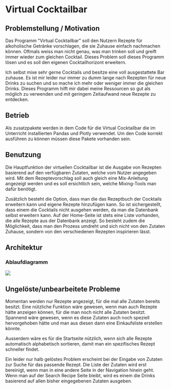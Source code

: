 # Virtual Cocktailbar
## Problemstellung / Motivation
Das Programm "Virtual Cocktailbar" soll den Nutzern Rezepte für alkoholische Getränke vorschlagen, die sie Zuhause einfach nachmachen können.
Oftmals weiss man nicht genau, was man trinken soll und greift immer wieder zum gleichen Cocktail. Dieses Problem soll dieses Programm lösen und es soll den eigenen Cocktailhorizont erweitern.

Ich selbst mixe sehr gerne Cocktails und besitze eine voll ausgestattete Bar zuhause. Es ist mir leider nur immer zu dumm lange nach Rezepten für neue Drinks zu suchen und so mache ich mehr oder weniger immer die gleichen Drinks. Dieses Programm hilft mir dabei meine Ressourcen so gut als möglich zu verwenden und mit geringem Zeitaufwand neue Rezepte zu entdecken.

## Betrieb
Als zusatzpakete werden in dem Code für die Virtual Cocktailbar die im Unterricht installierten Pandas und Plotly verwendet. Um den Code korrekt ausführen zu können müssen diese Pakete vorhanden sein.

## Benutzung
Die Hauptfunktion der virtuellen Cocktailbar ist die Ausgabe von Rezepten basierend auf den verfügbaren Zutaten, welche vom Nutzer angegeben wird. Mit dem Rezeptevorschlag soll auch gleich eine Mix-Anleitung angezeigt werden und es soll ersichtlich sein, welche Mixing-Tools man dafür benötigt.

Zusätzlich besteht die Option, dass man die das Rezeptbuch der Cocktails erweitern kann und eigene Rezepte hinzufügen kann. So ist sichergestellt, dass einem die Cocktails nicht ausgehen werden, da man die Datenbank selbst erweitern kann. Auf der Home-Seite ist stets eine Liste vorhanden, die alle Rezepte aus der Datenbank anzeigt. So besteht zudem die Möglichkeit, dass man den Prozess umdreht und sich nicht von den Zutaten Zuhause, sondern von den verschiedenen Rezepten inspirieren lässt.

## Architektur
### Ablaufdiagramm
<img src="C:\Users\dittl\Documents\DBM_PRO2_HS22\pro2_projekt\Virtual Cocktailbar\images\Ablaufdiagramm Virtual Cocktailbar.png"/>

## Ungelöste/unbearbeitete Probleme
Momentan werden nur Rezepte angezeigt, für die mal alle Zutaten bereits besitzt. Eine nützliche Funktion wäre gewesen, wenn man auch Rezepte hätte anzeigen können, für die man noch nicht alle Zutaten besitzt. Spannend wäre gewesen, wenn es diese Zutaten auch noch speziell hervorgehoben hätte und man aus diesen dann eine Einkaufsliste erstellen könnte.

Ausserdem wäre es für die Startseite nützlich, wenn sich alle Rezepte automatisch alphabetisch sortieren, damit man ein spezifisches Rezept schneller findet.

Ein leider nur halb gelöstes Problem erscheint bei der Eingabe von Zutaten zur Suche für das passende Rezept. Die Liste der Zutaten wird erst bereinigt, wenn man in eine andere Seite in der Navigation hinein geht. Wenn man auf der Search Recipe Seite bleibt, wird es einem die Drinks basierend auf allen bisher eingegebenen Zutaten ausgeben.
